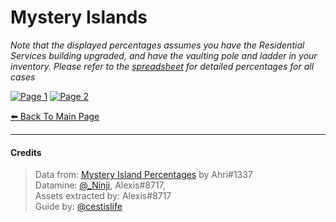 # Mystery Islands

<head>
    <meta name="twitter:card" content="summary" />
    <meta name="twitter:site" content="@cestislife"/>
    <meta name="twitter:title" content="Mystery Islands"/>
    <meta name="twitter:image" content="https://cestislife.github.io/card.png"/>
</head>

*Note that the displayed percentages assumes you have the Residential Services building upgraded, and have the vaulting pole and ladder in your inventory. Please refer to the [spreadsheet](https://docs.google.com/spreadsheets/d/1w-bDgH5RjkSqvNQ6J5YNvBEqHswATiMB3T2P3cnLCsc/edit#gid=240876288) for detailed percentages for all cases*

[![Page 1](https://cestislife.github.io/img/mysteryisland/misland1.png)](https://cestislife.github.io/img/mysteryisland/misland1.png)
[![Page 2](https://cestislife.github.io/img/mysteryisland/misland2.png)](https://cestislife.github.io/img/mysteryisland/misland2.png)

[⬅️ Back To Main Page](https://cestislife.github.io)

***

#### Credits
> Data from: [Mystery Island Percentages](https://docs.google.com/spreadsheets/d/1w-bDgH5RjkSqvNQ6J5YNvBEqHswATiMB3T2P3cnLCsc/edit#gid=240876288) by Ahri#1337  
> Datamine: [@_Ninji](https://twitter.com/_ninji), Alexis#8717,  
> Assets extracted by: Alexis#8717   
> Guide by: [@cestislife](https://twitter.com/cestislife)
